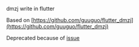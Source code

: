 dmzj write in flutter 

Based on [https://github.com/guuguo/flutter_dmzj](https://github.com/guuguo/flutter_dmzj)

Deprecated because of [issue](https://github.com/flutter/flutter/issues/19853)
